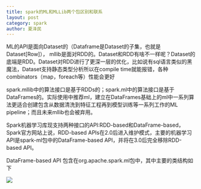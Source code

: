 ```yaml
---
title: spark的ML和MLLib两个包区别和联系
layout: post
category: spark
author: 夏泽民
---
```

<!-- more -->
ML的API是面向Dataset的（Dataframe是Dataset的子集，也就是Dataset[Row]）， mllib是面对RDD的。Dataset和RDD有啥不一样呢？Dataset的底端是RDD。Dataset对RDD进行了更深一层的优化，比如说有sql语言类似的黑魔法，Dataset支持静态类型分析所以在compile time就能报错，各种combinators（map，foreach等）性能会更好

spark.mllib中的算法接口是基于RDDs的；spark.ml中的算法接口是基于DataFrames的。实际使用中推荐ml，建立在DataFrames基础上的ml中一系列算法更适合创建包含从数据清洗到特征工程再到模型训练等一系列工作的ML pipeline；而且未来mllib也会被弃用。

Spark机器学习库现支持两种接口的API:RDD-based和DataFrame-based，Spark官方网站上说，RDD-based APIs在2.0后进入维护模式，主要的机器学习API是spark-ml包中的DataFrame-based API，并将在3.0后完全移除RDD-based API。

DataFrame-based API 包含在org.apache.spark.ml包中，其中主要的类结构如下

<img src="{{site.url}}{{site.baseurl}}/img/sparkml.png"/>
